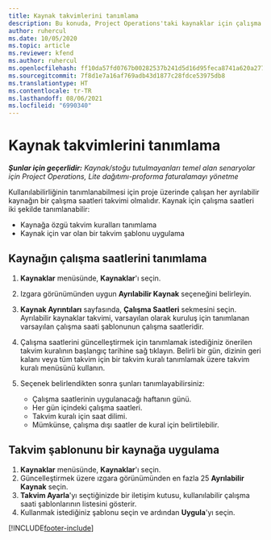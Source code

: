 ```yaml
---
title: Kaynak takvimlerini tanımlama
description: Bu konuda, Project Operations'taki kaynaklar için çalışma saati takvimlerinin tanımlanması hakkında bilgiler sağlanmaktadır.
author: ruhercul
ms.date: 10/05/2020
ms.topic: article
ms.reviewer: kfend
ms.author: ruhercul
ms.openlocfilehash: ff10da57fd0767b00282537b241d5d16d95feca8741a620a277306bd8aa53ce5
ms.sourcegitcommit: 7f8d1e7a16af769adb43d1877c28fdce53975db8
ms.translationtype: HT
ms.contentlocale: tr-TR
ms.lasthandoff: 08/06/2021
ms.locfileid: "6990340"
---
```

# <a name="define-resource-calendars"></a>Kaynak takvimlerini tanımlama

_**Şunlar için geçerlidir:** Kaynak/stoğu tutulmayanları temel alan senaryolar için Project Operations, Lite dağıtımı-proforma faturalamayı yönetme_

Kullanılabilirliğinin tanımlanabilmesi için proje üzerinde çalışan her ayrılabilir kaynağın bir çalışma saatleri takvimi olmalıdır. Kaynak için çalışma saatleri iki şekilde tanımlanabilir: 

   - Kaynağa özgü takvim kuralları tanımlama
   - Kaynak için var olan bir takvim şablonu uygulama

## <a name="define-a-resources-working-hours"></a>Kaynağın çalışma saatlerini tanımlama

1. **Kaynaklar** menüsünde, **Kaynaklar**'ı seçin.
2. Izgara görünümünden uygun **Ayrılabilir Kaynak** seçeneğini belirleyin.
3. **Kaynak Ayrıntıları** sayfasında, **Çalışma Saatleri** sekmesini seçin. Ayrılabilir kaynaklar takvimi, varsayılan olarak kuruluş için tanımlanan varsayılan çalışma saati şablonunun çalışma saatleridir.
4. Çalışma saatlerini güncelleştirmek için tanımlamak istediğiniz önerilen takvim kuralının başlangıç tarihine sağ tıklayın. Belirli bir gün, dizinin geri kalanı veya tüm takvim için bir takvim kuralı tanımlamak üzere takvim kuralı menüsünü kullanın.
5. Seçenek belirlendikten sonra şunları tanımlayabilirsiniz:

    - Çalışma saatlerinin uygulanacağı haftanın günü.
    - Her gün içindeki çalışma saatleri.
    - Takvim kuralı için saat dilimi.
    - Mümkünse, çalışma dışı saatler de kural için belirtilebilir.

## <a name="applying-a-calendar-template-to-a-resource"></a>Takvim şablonunu bir kaynağa uygulama

1. **Kaynaklar** menüsünde, **Kaynaklar**'ı seçin.
2. Güncelleştirmek üzere ızgara görünümünden en fazla 25 **Ayrılabilir Kaynak** seçin.
3. **Takvim Ayarla**'yı seçtiğinizde bir iletişim kutusu, kullanılabilir çalışma saati şablonlarının listesini gösterir.
4. Kullanmak istediğiniz şablonu seçin ve ardından **Uygula**'yı seçin.


[!INCLUDE[footer-include](../includes/footer-banner.md)]